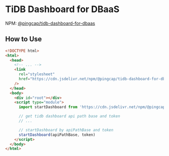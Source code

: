 # TiDB Dashboard for DBaaS

NPM: [@pingcap/tidb-dashboard-for-dbaas](https://www.npmjs.com/package/@pingcap/tidb-dashboard-for-dbaas)

## How to Use

```html
<!DOCTYPE html>
<html>
  <head>
    <!-- ... -->
    <link
      rel="stylesheet"
      href="https://cdn.jsdelivr.net/npm/@pingcap/tidb-dashboard-for-dbaas@<version>/dist/main.css"
    />
  </head>
  <body>
    <div id="root"></div>
    <script type="module">
      import startDashboard from 'https://cdn.jsdelivr.net/npm/@pingcap/tidb-dashboard-for-dbaas@<version>/dist/main.js'

      // get tidb dashboard api path base and token
      // ...

      // startDashboard by apiPathBase and token
      startDashboard(apiPathBase, token)
    </script>
  </body>
</html>
```
